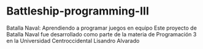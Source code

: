 # Battleship-programming-III
Batalla Naval: Aprendiendo a programar juegos en equipo   Este proyecto de Batalla Naval fue desarrollado como parte de la materia de Programación 3 en la Universidad Centroccidental Lisandro Alvarado 

